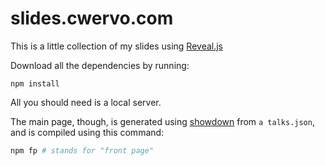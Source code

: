 # slides.cwervo.com

This is a little collection of my slides using [Reveal.js](https://github.com/hakimel/reveal.js)

Download all the dependencies by running:
```
npm install
```

All you should need is a local server.

The main page, though, is generated using [showdown](https://github.com/AndresCuervo/slides.cwervo.com) from `a talks.json`, and is compiled using this command:

```bash
npm fp # stands for "front page"
```
